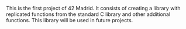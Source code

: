 This is the first project of 42 Madrid.
It consists of creating a library with replicated functions from the standard C library and other additional functions.
This library will be used in future projects.
